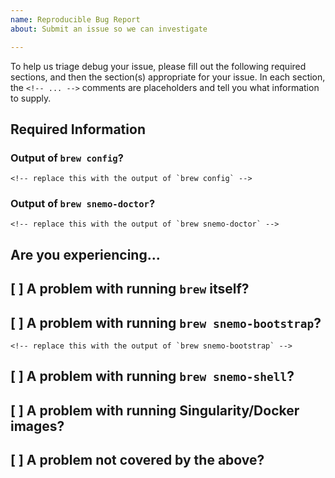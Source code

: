 ```yaml
---
name: Reproducible Bug Report
about: Submit an issue so we can investigate

---
```

To help us triage debug your issue, please fill out the following required sections,
and then the section(s) appropriate for your issue. In each section, the `<!-- ... -->`
comments are placeholders and tell you what information to supply.

## Required Information
### Output of `brew config`?
```
<!-- replace this with the output of `brew config` -->
```

### Output of `brew snemo-doctor`?
```  
<!-- replace this with the output of `brew snemo-doctor` -->
```

## Are you experiencing...
## [ ] A problem with running `brew` itself?
<!-- Replace this with the commands you tried to run and the errors you encountered -->

## [ ] A problem with running `brew snemo-bootstrap`?
<!-- Replace this with a brief description of the problem -->

```
<!-- replace this with the output of `brew snemo-bootstrap` -->
```

## [ ] A problem with running `brew snemo-shell`?
<!-- Replace this with a brief description of the problem, the commands you tried to run and the errors you encountered -->

## [ ] A problem with running Singularity/Docker images?
<!-- Replace this with a brief description of the problem, the commands you tried to run and the errors you encountered -->

## [ ] A problem not covered by the above?
<!-- Replace this with a brief description of the problem, the commands you tried to run and the errors you encountered -->
